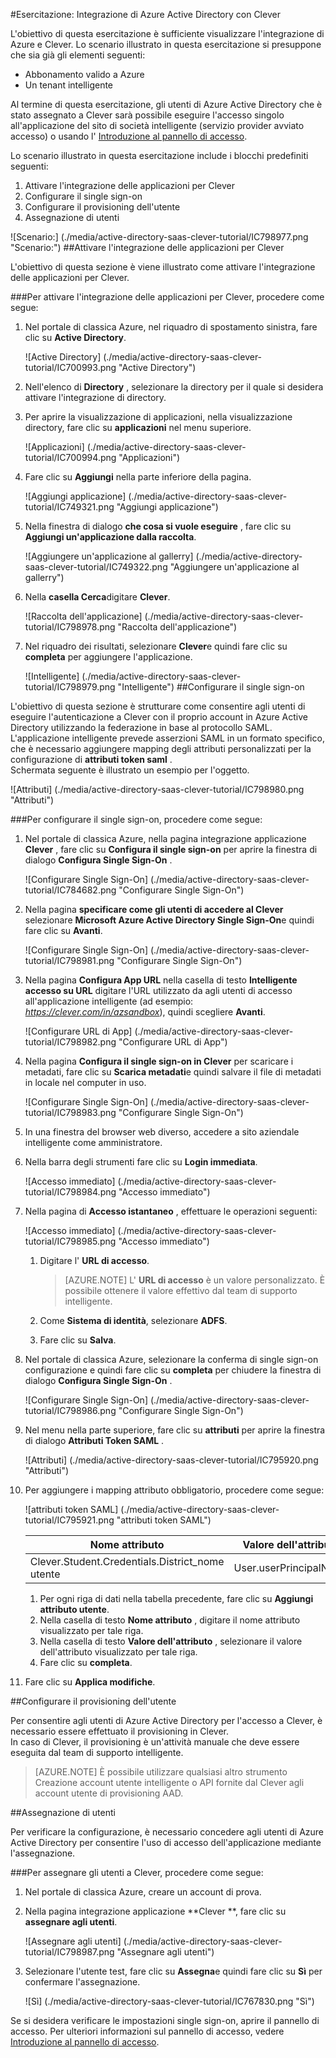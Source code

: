 <properties 
    pageTitle="Esercitazione: Integrazione di Azure Active Directory con Clever | Microsoft Azure" 
    description="Ecco come utilizzare Clever con Azure Active Directory per consentire il single sign-on, il provisioning automatico e altro." 
    services="active-directory" 
    authors="jeevansd"  
    documentationCenter="na" 
    manager="femila"/>
<tags 
    ms.service="active-directory" 
    ms.devlang="na" 
    ms.topic="article" 
    ms.tgt_pltfrm="na" 
    ms.workload="identity" 
    ms.date="09/29/2016" 
    ms.author="jeedes" />

#<a name="tutorial-azure-active-directory-integration-with-clever"></a>Esercitazione: Integrazione di Azure Active Directory con Clever

L'obiettivo di questa esercitazione è sufficiente visualizzare l'integrazione di Azure e Clever. Lo scenario illustrato in questa esercitazione si presuppone che sia già gli elementi seguenti:

-   Abbonamento valido a Azure
-   Un tenant intelligente

Al termine di questa esercitazione, gli utenti di Azure Active Directory che è stato assegnato a Clever sarà possibile eseguire l'accesso singolo all'applicazione del sito di società intelligente (servizio provider avviato accesso) o usando l' [Introduzione al pannello di accesso](active-directory-saas-access-panel-introduction.md).

Lo scenario illustrato in questa esercitazione include i blocchi predefiniti seguenti:

1.  Attivare l'integrazione delle applicazioni per Clever
2.  Configurare il single sign-on
3.  Configurare il provisioning dell'utente
4.  Assegnazione di utenti

![Scenario:] (./media/active-directory-saas-clever-tutorial/IC798977.png "Scenario:")
##<a name="enabling-the-application-integration-for-clever"></a>Attivare l'integrazione delle applicazioni per Clever

L'obiettivo di questa sezione è viene illustrato come attivare l'integrazione delle applicazioni per Clever.

###<a name="to-enable-the-application-integration-for-clever-perform-the-following-steps"></a>Per attivare l'integrazione delle applicazioni per Clever, procedere come segue:

1.  Nel portale di classica Azure, nel riquadro di spostamento sinistra, fare clic su **Active Directory**.

    ![Active Directory] (./media/active-directory-saas-clever-tutorial/IC700993.png "Active Directory")

2.  Nell'elenco di **Directory** , selezionare la directory per il quale si desidera attivare l'integrazione di directory.

3.  Per aprire la visualizzazione di applicazioni, nella visualizzazione directory, fare clic su **applicazioni** nel menu superiore.

    ![Applicazioni] (./media/active-directory-saas-clever-tutorial/IC700994.png "Applicazioni")

4.  Fare clic su **Aggiungi** nella parte inferiore della pagina.

    ![Aggiungi applicazione] (./media/active-directory-saas-clever-tutorial/IC749321.png "Aggiungi applicazione")

5.  Nella finestra di dialogo **che cosa si vuole eseguire** , fare clic su **Aggiungi un'applicazione dalla raccolta**.

    ![Aggiungere un'applicazione al gallerry] (./media/active-directory-saas-clever-tutorial/IC749322.png "Aggiungere un'applicazione al gallerry")

6.  Nella **casella Cerca**digitare **Clever**.

    ![Raccolta dell'applicazione] (./media/active-directory-saas-clever-tutorial/IC798978.png "Raccolta dell'applicazione")

7.  Nel riquadro dei risultati, selezionare **Clever**e quindi fare clic su **completa** per aggiungere l'applicazione.

    ![Intelligente] (./media/active-directory-saas-clever-tutorial/IC798979.png "Intelligente")
##<a name="configuring-single-sign-on"></a>Configurare il single sign-on

L'obiettivo di questa sezione è strutturare come consentire agli utenti di eseguire l'autenticazione a Clever con il proprio account in Azure Active Directory utilizzando la federazione in base al protocollo SAML.  
L'applicazione intelligente prevede asserzioni SAML in un formato specifico, che è necessario aggiungere mapping degli attributi personalizzati per la configurazione di **attributi token saml** .  
Schermata seguente è illustrato un esempio per l'oggetto.

![Attributi] (./media/active-directory-saas-clever-tutorial/IC798980.png "Attributi")

###<a name="to-configure-single-sign-on-perform-the-following-steps"></a>Per configurare il single sign-on, procedere come segue:

1.  Nel portale di classica Azure, nella pagina integrazione applicazione **Clever** , fare clic su **Configura il single sign-on** per aprire la finestra di dialogo **Configura Single Sign-On** .

    ![Configurare Single Sign-On] (./media/active-directory-saas-clever-tutorial/IC784682.png "Configurare Single Sign-On")

2.  Nella pagina **specificare come gli utenti di accedere al Clever** selezionare **Microsoft Azure Active Directory Single Sign-On**e quindi fare clic su **Avanti**.

    ![Configurare Single Sign-On] (./media/active-directory-saas-clever-tutorial/IC798981.png "Configurare Single Sign-On")

3.  Nella pagina **Configura App URL** nella casella di testo **Intelligente accesso su URL** digitare l'URL utilizzato da agli utenti di accesso all'applicazione intelligente (ad esempio: *https://clever.com/in/azsandbox*), quindi scegliere **Avanti**.

    ![Configurare URL di App] (./media/active-directory-saas-clever-tutorial/IC798982.png "Configurare URL di App")

4.  Nella pagina **Configura il single sign-on in Clever** per scaricare i metadati, fare clic su **Scarica metadati**e quindi salvare il file di metadati in locale nel computer in uso.

    ![Configurare Single Sign-On] (./media/active-directory-saas-clever-tutorial/IC798983.png "Configurare Single Sign-On")

5.  In una finestra del browser web diverso, accedere a sito aziendale intelligente come amministratore.

6.  Nella barra degli strumenti fare clic su **Login immediata**.

    ![Accesso immediato] (./media/active-directory-saas-clever-tutorial/IC798984.png "Accesso immediato")

7.  Nella pagina di **Accesso istantaneo** , effettuare le operazioni seguenti:

    ![Accesso immediato] (./media/active-directory-saas-clever-tutorial/IC798985.png "Accesso immediato")

    1.  Digitare l' **URL di accesso**.  

        >[AZURE.NOTE] L' **URL di accesso** è un valore personalizzato.
È possibile ottenere il valore effettivo dal team di supporto intelligente.

    2.  Come **Sistema di identità**, selezionare **ADFS**.
    3.  Fare clic su **Salva**.

8.  Nel portale di classica Azure, selezionare la conferma di single sign-on configurazione e quindi fare clic su **completa** per chiudere la finestra di dialogo **Configura Single Sign-On** .

    ![Configurare Single Sign-On] (./media/active-directory-saas-clever-tutorial/IC798986.png "Configurare Single Sign-On")

9.  Nel menu nella parte superiore, fare clic su **attributi** per aprire la finestra di dialogo **Attributi Token SAML** .

    ![Attributi] (./media/active-directory-saas-clever-tutorial/IC795920.png "Attributi")

10. Per aggiungere i mapping attributo obbligatorio, procedere come segue:

    ![attributi token SAML] (./media/active-directory-saas-clever-tutorial/IC795921.png "attributi token SAML")

  	|Nome attributo|Valore dell'attributo|
  	|---|---|
  	|Clever.Student.Credentials.District\_nome utente|User.userPrincipalName|

    1.  Per ogni riga di dati nella tabella precedente, fare clic su **Aggiungi attributo utente**.
    2.  Nella casella di testo **Nome attributo** , digitare il nome attributo visualizzato per tale riga.
    3.  Nella casella di testo **Valore dell'attributo** , selezionare il valore dell'attributo visualizzato per tale riga.
    4.  Fare clic su **completa**.

11. Fare clic su **Applica modifiche**.

##<a name="configuring-user-provisioning"></a>Configurare il provisioning dell'utente

Per consentire agli utenti di Azure Active Directory per l'accesso a Clever, è necessario essere effettuato il provisioning in Clever.  
In caso di Clever, il provisioning è un'attività manuale che deve essere eseguita dal team di supporto intelligente.

>[AZURE.NOTE] È possibile utilizzare qualsiasi altro strumento Creazione account utente intelligente o API fornite dal Clever agli account utente di provisioning AAD.

##<a name="assigning-users"></a>Assegnazione di utenti

Per verificare la configurazione, è necessario concedere agli utenti di Azure Active Directory per consentire l'uso di accesso dell'applicazione mediante l'assegnazione.

###<a name="to-assign-users-to-clever-perform-the-following-steps"></a>Per assegnare gli utenti a Clever, procedere come segue:

1.  Nel portale di classica Azure, creare un account di prova.

2.  Nella pagina integrazione applicazione **Clever **, fare clic su **assegnare agli utenti**.

    ![Assegnare agli utenti] (./media/active-directory-saas-clever-tutorial/IC798987.png "Assegnare agli utenti")

3.  Selezionare l'utente test, fare clic su **Assegna**e quindi fare clic su **Sì** per confermare l'assegnazione.

    ![Sì] (./media/active-directory-saas-clever-tutorial/IC767830.png "Sì")

Se si desidera verificare le impostazioni single sign-on, aprire il pannello di accesso. Per ulteriori informazioni sul pannello di accesso, vedere [Introduzione al pannello di accesso](active-directory-saas-access-panel-introduction.md).
